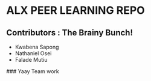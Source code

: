 <h1>ALX PEER LEARNING REPO</h1>
<h2>Contributors : The Brainy Bunch!</h2>
<ul>
<li>Kwabena Sapong</li>
<li>Nathaniel Osei</li>
<li>Falade Mutiu</li>
</ul>
### Yaay Team work
